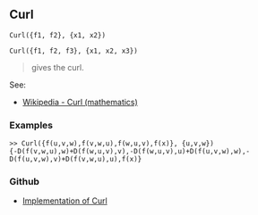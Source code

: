 ## Curl

```
Curl({f1, f2}, {x1, x2})
```

```
Curl({f1, f2, f3}, {x1, x2, x3})
```

> gives the curl.
 

See:  
* [Wikipedia - Curl (mathematics)](http://en.wikipedia.org/wiki/Curl_%28mathematics%29)

### Examples
```
>> Curl({f(u,v,w),f(v,w,u),f(w,u,v),f(x)}, {u,v,w})
{-D(f(v,w,u),w)+D(f(w,u,v),v),-D(f(w,u,v),u)+D(f(u,v,w),w),-D(f(u,v,w),v)+D(f(v,w,u),u),f(x)}
```


### Github

* [Implementation of Curl](https://github.com/axkr/symja_android_library/blob/master/symja_android_library/matheclipse-core/src/main/java/org/matheclipse/core/builtin/VectorAnalysisFunctions.java#L55) 
